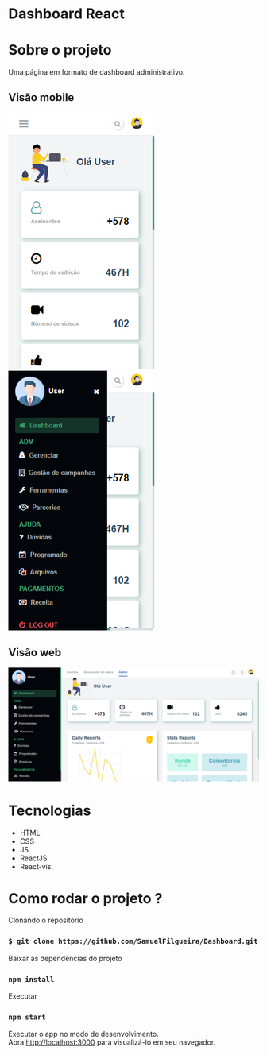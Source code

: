 # Dashboard React

# Sobre o projeto

Uma página em formato de dashboard administrativo.

## Visão mobile
![Mobile 1](https://github.com/SamuelFilgueira/Dashboard/blob/main/src/assets/mobile%201.PNG)          ![Mobile 2](https://github.com/SamuelFilgueira/Dashboard/blob/main/src/assets/mobile%202.PNG)   

## Visão web
![Web 1](https://github.com/SamuelFilgueira/Dashboard/blob/main/src/assets/webImage.PNG)

# Tecnologias
- HTML 
- CSS 
- JS
- ReactJS
- React-vis.

# Como rodar o projeto ?

Clonando o repositório

### `$ git clone https://github.com/SamuelFilgueira/Dashboard.git `


Baixar as dependências do projeto

### `npm install`

Executar
### `npm start`

Executar o app no modo de desenvolvimento.\
Abra [http://localhost:3000](http://localhost:3000) para visualizá-lo em seu navegador.
